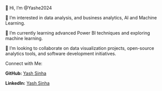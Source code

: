 👋 Hi, I’m @Yashe2024

👀 I’m interested in data analysis, and business analytics, AI and Machine Learning.

🌱 I’m currently learning advanced Power BI techniques and exploring machine learning.

💞️ I’m looking to collaborate on data visualization projects, open-source analytics tools, and software development initiatives.

Connect with Me:

 **GitHub:** [Yash Sinha](https://github.com/Yashe2024)
 
 **LinkedIn:** [Yash Sinha]([https://github.com/Yashe2024](https://www.linkedin.com/in/yashsinha2024/))
 


